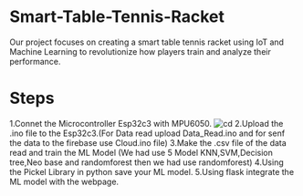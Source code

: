 # Smart-Table-Tennis-Racket
 Our project focuses on creating a smart table tennis racket using IoT and Machine Learning to revolutionize how players train and analyze their performance.
# Steps
 1.Connet the Microcontroller Esp32c3 with MPU6050.
  ![cd](https://github.com/MomoMeet/Smart-Table-Tennis-Racket/assets/161807876/b4085da6-d1dc-48ac-93f3-b2dd71184c0b)
 2.Upload the .ino file to the Esp32c3.(For Data read upload Data_Read.ino and for senf the data to the firebase use Cloud.ino file)
 3.Make the .csv file of the data read and train the ML Model (We had use 5 Model KNN,SVM,Decision tree,Neo base and randomforest then we had use randomforest)
 4.Using the Pickel Library in python save your ML model.
 5.Using flask integrate the ML model with the webpage.
